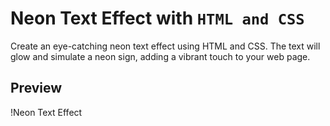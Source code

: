 # Neon Text Effect with `HTML and CSS`

Create an eye-catching neon text effect using HTML and CSS. The text will glow and simulate a neon sign, adding a vibrant touch to your web page.

## Preview

!Neon Text Effect

